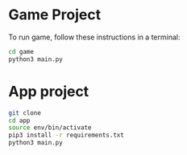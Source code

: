 # Game Project 

To run game, follow these instructions in a terminal:

```sh
cd game
python3 main.py
```

# App project 

```sh
git clone 
cd app
source env/bin/activate
pip3 install -r requirements.txt
python3 main.py
```